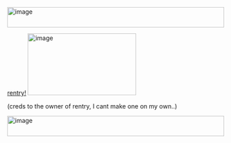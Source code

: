 <img width="500" height="47" alt="image" src="https://github.com/user-attachments/assets/cacaac98-240b-43c2-bf49-3cffa8435745" />



[rentry!](https://rentry.co/bunniwunniz)
 <img width="250" height="143" alt="image" src="https://github.com/user-attachments/assets/a84d3a4a-dc6a-4a9a-bce7-3774ed92e7d6" />




(creds to the owner of rentry, I cant make one on my own..)





<img width="500" height="47" alt="image" src="https://github.com/user-attachments/assets/8bf68ef7-e0f4-4c29-9ec2-dbf2e7073d96" />
